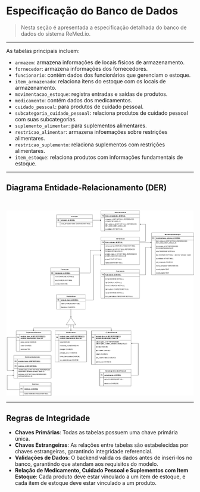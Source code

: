 # Especificação do Banco de Dados

> Nesta seção é apresentada a especificação detalhada do banco de dados do sistema ReMed.io.

---

As tabelas principais incluem:

- `armazem`: armazena informações de locais fisicos de armazenamento.  
- `fornecedor`: armazena informações dos fornecedores.
- `funcionario`: contém dados dos funcionários que gerenciam o estoque.
- `item_armazenado`: relaciona itens do estoque com os locais de armazenamento.
- `movimentacao_estoque`: registra entradas e saídas de produtos.
- `medicamento`: contém dados dos medicamentos.
- `cuidado_pessoal`: para produtos de cuidado pessoal.
- `subcategoria_cuidado_pessoal`: relaciona produtos de cuidado pessoal com suas subcategorias.
- `suplemento_alimentar`: para suplementos alimentares.
- `restricao_alimentar`: armazena infoemações sobre restrições alimentares.
- `restricao_suplemento`: relaciona suplementos com restrições alimentares.
- `item_estoque`: relaciona produtos com informações fundamentais de estoque.

---

## Diagrama Entidade-Relacionamento (DER)
<br>
<p align="center">
    <a href="https://raw.githubusercontent.com/remed-io/Docs/refs/heads/main/docs/assets/remedio-db.png">
        <img src="/../../assets/remedio-db.png" alt="Diagrama Físico do Banco" width="600"/>
    </a>
</p>

---

## Regras de Integridade
- **Chaves Primárias**: Todas as tabelas possuem uma chave primária única.
- **Chaves Estrangeiras**: As relações entre tabelas são estabelecidas por chaves estrangeiras, garantindo integridade referencial.
- **Validações de Dados**: O backend valida os dados antes de inseri-los no banco, garantindo que atendam aos requisitos do modelo.
- **Relação de Medicamento, Cuidado Pessoal e Suplementos com Item Estoque**: Cada produto deve estar vinculado a um item de estoque, e cada item de estoque deve estar vinculado a um produto.
